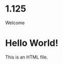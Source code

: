 # 1.125
<!DOCTYPE html>
<html>
<head>Welcome</head>

<h1>Hello World!</h1>
<p>This is an HTML file.</p>


</html>
